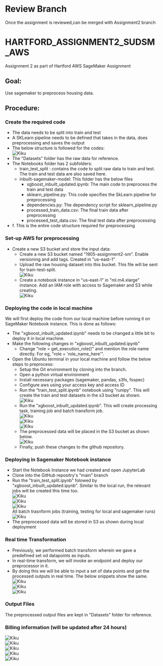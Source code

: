 # Review Branch  
Once the assignment is reviewed,can be merged with Assignment2 branch  
  
# HARTFORD_ASSIGNMENT2_SUDSM_AWS  
Assignment 2 as part of Hartford AWS SageMaker Assignment  
  
## Goal:  
Use sagemaker to preprocess housing data.  
  
## Procedure:  
  
### Create the required code  
  - The data needs to be split into train and test  
  - A SKLearn pipeline needs to be defined that takes in the data, does preprocessing and saves the output  
  - The below structure is followed for the codes:  
         ![Kiku](Images/File_structure.png)  
  - The "Datasets" folder has the raw data for reference.  
  - The Notebooks folder has 2 subfolders:  
       - train_test_split : contains the code to split raw data to train and test. The train and test data are also saved here.  
       - inbuilt-sagemaker-model: This folder has the below files  
            - xgboost_inbuilt_updated.ipynb: The main code to preprocess the train and test data  
            - sklearn_pipeline.py: This code specifies the SkLearn pipeline for preprocessing  
            - dependencies.py: The dependency script for sklearn_pipeline.py  
            - processed_train_data.csv: The final train data after preprocessing  
            - processed_test_data.csv: The final test data after preprocessing  
  - f. This is the entire code structure required for preprocessing  
    
### Set-up AWS for preprocessing  
  - Create a new S3 bucket and store the input data:  
       - Create a new S3 bucket named "1905-assignment2-sm". Enable versioning and add tags. Created in "us-east-1"  
       - Upload the raw housing dataset into this bucket. This file will be sent for train-test-split.  
          ![Kiku](Images/S3_Bucket_contents.png)  
       - Create a notebook instance in "us-east-1" in "ml.m4.xlarge" instance. Add an IAM role with access to Sagemaker and S3 while creating.  
         ![Kiku](Images/Notebook_instance.png)  
           
### Deploying the code in local machine  
We will first deploy the code from our local machine before running it on SageMaker Notebook instance. This is done as follows:  
  - The "xgboost_inbuilt_updated.ipynb" needs to be changed a little bit to deploy it in local machine.   
  - Make the following changes in "xgboost_inbuilt_updated.ipynb"  
    - Change "role = get_execution_role()" and mention the role name directly. For eg, "role = 'role_name_here'".  
  - Open the Ubuntu terminal in your local machine and follow the below steps to preprocess:  
    - Setup the Git environment by cloning into the branch.  
    - Open a python virtual environment  
    - Install necessary packages (sagemaker, pandas, s3fs, fsspec)  
    - Configure aws using your access key and access ID  
    - Run the "train_test_split.ipynb" notebook using "runipy". This will create the train and test datasets in the s3 bucket as shown.  
      ![Kiku](Images/Local_Split_Data.png)  
    - Run the "xgboost_inbuilt_updated.ipynb". This will create processing task, training job and batch transform job.  
      ![Kiku](Images/Local_Processing.png)  
      ![Kiku](Images/Local_Training.png)  
      ![Kiku](Images/Local_Batch_Transform.png)  
    - The preprocessed data will be placed in the S3 bucket as shown below.  
      ![Kiku](Images/Local_output.png)  
    - Finally, push these changes to the github repository.  
        
### Deploying in Sagemaker Notebook instance  
  - Start the Notebook Instance we had created and open JupyterLab  
  - Clone into the GitHub repositry's "main" branch  
  - Run the "train_test_split.ipynb" folowed by "xgboost_inbuilt_updated.ipynb". Similar to the local run, the relevant jobs will be created this time too.  
     ![Kiku](Images/Sagemaker_Processing.png)  
     ![Kiku](Images/Sagemaker_Training.png)  
     ![Kiku](Images/Sagemaker_Batchtransform.png)  
     All batch trasnform jobs (training, testing for local and sagemaker runs)  
     ![Kiku](Images/All_Batchtrasnforms.png)  
  -   The preprocessed data will be stored in S3 as shown during local deployment  
    
### Real time Transformation  
  - Previously, we performed batch transform wherein we gave a predefined set od datapoints as inputs.   
  - In real-time transform, we will invoke an endpoint and deploy our preprocessor in it.   
  - By doing this we will be able to input a set of data points and get the processed outputs in real time. The below snippets show the same.  
    ![Kiku](Images/Real_Time_Transform_1.png)  
    ![Kiku](Images/Real_Time_Transform_2.png)  
    ![Kiku](Images/Real_Time_Transform_3.png)  
        
### Output Files  
The preprocessed output files are kept in "Datasets" folder for reference.  
        
### Billing information (will be updated after 24 hours)  
  ![Kiku](Images/Billing_Dashboard.png)  
  ![Kiku](Images/Bill1.png)  
  ![Kiku](Images/Bill2.png)  
  ![Kiku](Images/Bill3.png)  
  ![Kiku](Images/FreeTier_Usage.png)  
